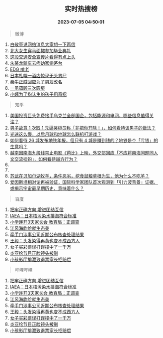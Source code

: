 <div align="center"><h2>实时热搜榜</h2><h4>2023-07-05 04:50:01</h4></div>

> 微博  

1. [白敬亭说网络消息大家想一下再信](https://s.weibo.com/weibo?q=%23%E7%99%BD%E6%95%AC%E4%BA%AD%E8%AF%B4%E7%BD%91%E7%BB%9C%E6%B6%88%E6%81%AF%E5%A4%A7%E5%AE%B6%E6%83%B3%E4%B8%80%E4%B8%8B%E5%86%8D%E4%BF%A1%23&t=31&band_rank=1&Refer=top)<br />
2. [北大女生穿马面裙参加毕业典礼](https://s.weibo.com/weibo?q=%23%E5%8C%97%E5%A4%A7%E5%A5%B3%E7%94%9F%E7%A9%BF%E9%A9%AC%E9%9D%A2%E8%A3%99%E5%8F%82%E5%8A%A0%E6%AF%95%E4%B8%9A%E5%85%B8%E7%A4%BC%23&t=31&band_rank=2&Refer=top)<br />
3. [这段交通安全宣传片看得有点上头](https://s.weibo.com/weibo?q=%23%E8%BF%99%E6%AE%B5%E4%BA%A4%E9%80%9A%E5%AE%89%E5%85%A8%E5%AE%A3%E4%BC%A0%E7%89%87%E7%9C%8B%E5%BE%97%E6%9C%89%E7%82%B9%E4%B8%8A%E5%A4%B4%23&t=31&band_rank=3&Refer=top)<br />
4. [朱某龙骑车去痞幼家偷茅台](https://s.weibo.com/weibo?q=%23%E6%9C%B1%E6%9F%90%E9%BE%99%E9%AA%91%E8%BD%A6%E5%8E%BB%E7%97%9E%E5%B9%BC%E5%AE%B6%E5%81%B7%E8%8C%85%E5%8F%B0%23&t=31&band_rank=4&Refer=top)<br />
5. [EDG 啃老](https://s.weibo.com/weibo?q=EDG%20%E5%95%83%E8%80%81&t=31&band_rank=5&Refer=top)<br />
6. [日本札幌一酒店惊现无头男尸](https://s.weibo.com/weibo?q=%23%E6%97%A5%E6%9C%AC%E6%9C%AD%E5%B9%8C%E4%B8%80%E9%85%92%E5%BA%97%E6%83%8A%E7%8E%B0%E6%97%A0%E5%A4%B4%E7%94%B7%E5%B0%B8%23&t=31&band_rank=6&Refer=top)<br />
7. [秦牛正威回应为了男友改名](https://s.weibo.com/weibo?q=%23%E7%A7%A6%E7%89%9B%E6%AD%A3%E5%A8%81%E5%9B%9E%E5%BA%94%E4%B8%BA%E4%BA%86%E7%94%B7%E5%8F%8B%E6%94%B9%E5%90%8D%23&t=31&band_rank=7&Refer=top)<br />
8. [一见茹顾三次圆房](https://s.weibo.com/weibo?q=%23%E4%B8%80%E8%A7%81%E8%8C%B9%E9%A1%BE%E4%B8%89%E6%AC%A1%E5%9C%86%E6%88%BF%23&t=31&band_rank=8&Refer=top)<br />
9. [小姨为了抱认生的孩子用奇招](https://s.weibo.com/weibo?q=%E5%B0%8F%E5%A7%A8%E4%B8%BA%E4%BA%86%E6%8A%B1%E8%AE%A4%E7%94%9F%E7%9A%84%E5%AD%A9%E5%AD%90%E7%94%A8%E5%A5%87%E6%8B%9B&t=31&band_rank=9&Refer=top)<br />

> 知乎  

1. [美国投资巨头免费接手乌克兰全部国企，包括能源和电网，哪些信息值得关注？](https://www.zhihu.com/question/610223926)<br />
2. [男子故意 1 次取 1 元逼哭柜员称「非把你开除！」，如何看待该男子的做法？](https://www.zhihu.com/question/610236031)<br />
3. [光速这么慢，以后月球和地球怎么联机打游戏？](https://www.zhihu.com/question/609921573)<br />
4. [如何看待 26 城发布地铁年报，但只有 4 城是赚到钱的？地铁是个「亏钱」的生意吗？](https://www.zhihu.com/question/610117816)<br />
5. [越南因南海九段线禁止电影《芭比》上映，外交部回应「不应将南海问题同人文交流挂钩」，如何看待越方行为？](https://www.zhihu.com/question/610272972)<br />
6. []()<br />
7. []()<br />
8. [苏武在贝加尔湖牧羊，条件恶劣，挖食鼠粮草根为生，他为什么不吃羊？](https://www.zhihu.com/question/25483987)<br />
9. [爱因斯坦相对论再被验证，国际科学家团队首次观测到「引力波背景」证据，或揭示宇宙最早期历史，意味着什么？](https://www.zhihu.com/question/610253924)<br />

> 百度  

1. [把牢正确方向 增进团结互信](https://www.baidu.com/s?wd=%E6%8A%8A%E7%89%A2%E6%AD%A3%E7%A1%AE%E6%96%B9%E5%90%91+%E5%A2%9E%E8%BF%9B%E5%9B%A2%E7%BB%93%E4%BA%92%E4%BF%A1&sa=fyb_news&rsv_dl=fyb_news)<br />
2. [IAEA：日本核污染水排海符合标准](https://www.baidu.com/s?wd=IAEA%EF%BC%9A%E6%97%A5%E6%9C%AC%E6%A0%B8%E6%B1%A1%E6%9F%93%E6%B0%B4%E6%8E%92%E6%B5%B7%E7%AC%A6%E5%90%88%E6%A0%87%E5%87%86&sa=fyb_news&rsv_dl=fyb_news)<br />
3. [小学连开3天家长会 教育局：正调查](https://www.baidu.com/s?wd=%E5%B0%8F%E5%AD%A6%E8%BF%9E%E5%BC%803%E5%A4%A9%E5%AE%B6%E9%95%BF%E4%BC%9A+%E6%95%99%E8%82%B2%E5%B1%80%EF%BC%9A%E6%AD%A3%E8%B0%83%E6%9F%A5&sa=fyb_news&rsv_dl=fyb_news)<br />
4. [江风海韵绘就生态美](https://www.baidu.com/s?wd=%E6%B1%9F%E9%A3%8E%E6%B5%B7%E9%9F%B5%E7%BB%98%E5%B0%B1%E7%94%9F%E6%80%81%E7%BE%8E&sa=fyb_news&rsv_dl=fyb_news)<br />
5. [牵手门涉事公司近期公布核查处理结果](https://www.baidu.com/s?wd=%E7%89%B5%E6%89%8B%E9%97%A8%E6%B6%89%E4%BA%8B%E5%85%AC%E5%8F%B8%E8%BF%91%E6%9C%9F%E5%85%AC%E5%B8%83%E6%A0%B8%E6%9F%A5%E5%A4%84%E7%90%86%E7%BB%93%E6%9E%9C&sa=fyb_news&rsv_dl=fyb_news)<br />
6. [王毅：头发染得再黄也变不成西方人](https://www.baidu.com/s?wd=%E7%8E%8B%E6%AF%85%EF%BC%9A%E5%A4%B4%E5%8F%91%E6%9F%93%E5%BE%97%E5%86%8D%E9%BB%84%E4%B9%9F%E5%8F%98%E4%B8%8D%E6%88%90%E8%A5%BF%E6%96%B9%E4%BA%BA&sa=fyb_news&rsv_dl=fyb_news)<br />
7. [女子买彩票误打误撞中了一千万](https://www.baidu.com/s?wd=%E5%A5%B3%E5%AD%90%E4%B9%B0%E5%BD%A9%E7%A5%A8%E8%AF%AF%E6%89%93%E8%AF%AF%E6%92%9E%E4%B8%AD%E4%BA%86%E4%B8%80%E5%8D%83%E4%B8%87&sa=fyb_news&rsv_dl=fyb_news)<br />
8. [炎亚纶节目正脸镜头被删](https://www.baidu.com/s?wd=%E7%82%8E%E4%BA%9A%E7%BA%B6%E8%8A%82%E7%9B%AE%E6%AD%A3%E8%84%B8%E9%95%9C%E5%A4%B4%E8%A2%AB%E5%88%A0&sa=fyb_news&rsv_dl=fyb_news)<br />
9. [小孩影厅排泄致退票家长拒赔偿](https://www.baidu.com/s?wd=%E5%B0%8F%E5%AD%A9%E5%BD%B1%E5%8E%85%E6%8E%92%E6%B3%84%E8%87%B4%E9%80%80%E7%A5%A8%E5%AE%B6%E9%95%BF%E6%8B%92%E8%B5%94%E5%81%BF&sa=fyb_news&rsv_dl=fyb_news)<br />

> 哔哩哔哩  

1. [把牢正确方向 增进团结互信](https://www.baidu.com/s?wd=%E6%8A%8A%E7%89%A2%E6%AD%A3%E7%A1%AE%E6%96%B9%E5%90%91+%E5%A2%9E%E8%BF%9B%E5%9B%A2%E7%BB%93%E4%BA%92%E4%BF%A1&sa=fyb_news&rsv_dl=fyb_news)<br />
2. [IAEA：日本核污染水排海符合标准](https://www.baidu.com/s?wd=IAEA%EF%BC%9A%E6%97%A5%E6%9C%AC%E6%A0%B8%E6%B1%A1%E6%9F%93%E6%B0%B4%E6%8E%92%E6%B5%B7%E7%AC%A6%E5%90%88%E6%A0%87%E5%87%86&sa=fyb_news&rsv_dl=fyb_news)<br />
3. [小学连开3天家长会 教育局：正调查](https://www.baidu.com/s?wd=%E5%B0%8F%E5%AD%A6%E8%BF%9E%E5%BC%803%E5%A4%A9%E5%AE%B6%E9%95%BF%E4%BC%9A+%E6%95%99%E8%82%B2%E5%B1%80%EF%BC%9A%E6%AD%A3%E8%B0%83%E6%9F%A5&sa=fyb_news&rsv_dl=fyb_news)<br />
4. [江风海韵绘就生态美](https://www.baidu.com/s?wd=%E6%B1%9F%E9%A3%8E%E6%B5%B7%E9%9F%B5%E7%BB%98%E5%B0%B1%E7%94%9F%E6%80%81%E7%BE%8E&sa=fyb_news&rsv_dl=fyb_news)<br />
5. [牵手门涉事公司近期公布核查处理结果](https://www.baidu.com/s?wd=%E7%89%B5%E6%89%8B%E9%97%A8%E6%B6%89%E4%BA%8B%E5%85%AC%E5%8F%B8%E8%BF%91%E6%9C%9F%E5%85%AC%E5%B8%83%E6%A0%B8%E6%9F%A5%E5%A4%84%E7%90%86%E7%BB%93%E6%9E%9C&sa=fyb_news&rsv_dl=fyb_news)<br />
6. [王毅：头发染得再黄也变不成西方人](https://www.baidu.com/s?wd=%E7%8E%8B%E6%AF%85%EF%BC%9A%E5%A4%B4%E5%8F%91%E6%9F%93%E5%BE%97%E5%86%8D%E9%BB%84%E4%B9%9F%E5%8F%98%E4%B8%8D%E6%88%90%E8%A5%BF%E6%96%B9%E4%BA%BA&sa=fyb_news&rsv_dl=fyb_news)<br />
7. [女子买彩票误打误撞中了一千万](https://www.baidu.com/s?wd=%E5%A5%B3%E5%AD%90%E4%B9%B0%E5%BD%A9%E7%A5%A8%E8%AF%AF%E6%89%93%E8%AF%AF%E6%92%9E%E4%B8%AD%E4%BA%86%E4%B8%80%E5%8D%83%E4%B8%87&sa=fyb_news&rsv_dl=fyb_news)<br />
8. [炎亚纶节目正脸镜头被删](https://www.baidu.com/s?wd=%E7%82%8E%E4%BA%9A%E7%BA%B6%E8%8A%82%E7%9B%AE%E6%AD%A3%E8%84%B8%E9%95%9C%E5%A4%B4%E8%A2%AB%E5%88%A0&sa=fyb_news&rsv_dl=fyb_news)<br />
9. [小孩影厅排泄致退票家长拒赔偿](https://www.baidu.com/s?wd=%E5%B0%8F%E5%AD%A9%E5%BD%B1%E5%8E%85%E6%8E%92%E6%B3%84%E8%87%B4%E9%80%80%E7%A5%A8%E5%AE%B6%E9%95%BF%E6%8B%92%E8%B5%94%E5%81%BF&sa=fyb_news&rsv_dl=fyb_news)<br />
